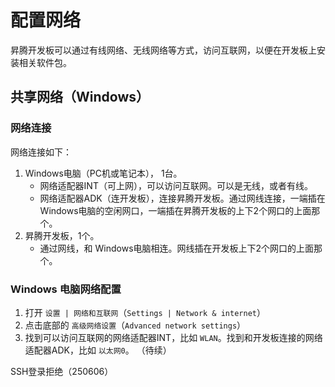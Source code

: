 # 配置网络

昇腾开发板可以通过有线网络、无线网络等方式，访问互联网，以便在开发板上安装相关软件包。

## 共享网络（Windows）

### 网络连接

网络连接如下：

1. Windows电脑（PC机或笔记本）， 1台。
    - 网络适配器INT（可上网），可以访问互联网。可以是无线，或者有线。
    - 网络适配器ADK（连开发板），连接昇腾开发板。通过网线连接，一端插在Windows电脑的空闲网口，一端插在昇腾开发板的上下2个网口的上面那个。
2. 昇腾开发板，1个。
    - 通过网线，和 Windows电脑相连。网线插在开发板上下2个网口的上面那个。

### Windows 电脑网络配置

1. 打开 `设置 | 网络和互联网`（`Settings | Network & internet`）
2. 点击底部的 `高级网络设置`（`Advanced network settings`）
3. 找到可以访问互联网的网络适配器INT，比如 `WLAN`。找到和开发板连接的网络适配器ADK，比如 `以太网0`。
（待续）
<!-- 点击 `\/` -->

SSH登录拒绝（250606）